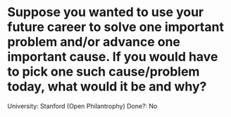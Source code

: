# Suppose you wanted to use your future career to solve one important problem and/or advance one important cause. If you would have to pick one such cause/problem today, what would it be and why?

University: Stanford (Open Philantrophy)
Done?: No